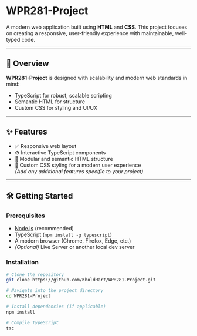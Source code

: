 # WPR281-Project

A modern web application built using **HTML** and **CSS**. This project focuses on creating a responsive, user-friendly experience with maintainable, well-typed code.

---

## 🚀 Overview

**WPR281-Project** is designed with scalability and modern web standards in mind:

- TypeScript for robust, scalable scripting
- Semantic HTML for structure
- Custom CSS for styling and UI/UX

---

## ✨ Features

- ✅ Responsive web layout
- ⚙️ Interactive TypeScript components
- 📐 Modular and semantic HTML structure
- 🎨 Custom CSS styling for a modern user experience  
*(Add any additional features specific to your project)*

---

## 🛠️ Getting Started

### Prerequisites

- [Node.js](https://nodejs.org/) (recommended)
- TypeScript (`npm install -g typescript`)
- A modern browser (Chrome, Firefox, Edge, etc.)
- *(Optional)* Live Server or another local dev server

### Installation

```bash
# Clone the repository
git clone https://github.com/KholdHart/WPR281-Project.git

# Navigate into the project directory
cd WPR281-Project

# Install dependencies (if applicable)
npm install

# Compile TypeScript
tsc
